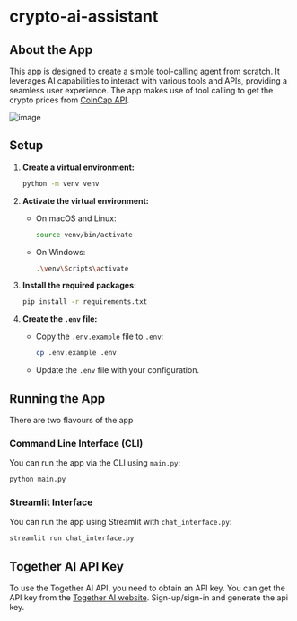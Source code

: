 # crypto-ai-assistant

## About the App
This app is designed to create a simple tool-calling agent from scratch. It leverages AI capabilities to interact with various tools and APIs, providing a seamless user experience. The app makes use of tool calling to get the crypto prices from [CoinCap API](https://api.coincap.io/v2/assets).

![image](https://github.com/user-attachments/assets/31bc9ed7-b498-4158-90a9-da338d14cbea)


## Setup

1. **Create a virtual environment:**
   ```bash
   python -m venv venv
   ```

2. **Activate the virtual environment:**
   - On macOS and Linux:
     ```bash
     source venv/bin/activate
     ```
   - On Windows:
     ```bash
     .\venv\Scripts\activate
     ```

3. **Install the required packages:**
   ```bash
   pip install -r requirements.txt
   ```

4. **Create the `.env` file:**
   - Copy the `.env.example` file to `.env`:
     ```bash
     cp .env.example .env
     ```
   - Update the `.env` file with your configuration.

## Running the App

There are two flavours of the app

### Command Line Interface (CLI)
You can run the app via the CLI using `main.py`:
```bash
python main.py
```

### Streamlit Interface
You can run the app using Streamlit with `chat_interface.py`:
```bash
streamlit run chat_interface.py
```

## Together AI API Key
To use the Together AI API, you need to obtain an API key. You can get the API key from the [Together AI website](https://api.together.ai/). Sign-up/sign-in and generate the api key.
